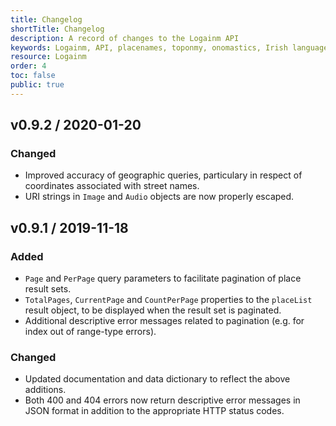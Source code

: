 ```yaml
---
title: Changelog
shortTitle: Changelog
description: A record of changes to the Logainm API
keywords: Logainm, API, placenames, toponmy, onomastics, Irish language, Fiontar & Scoil na Gaeilge, DCU
resource: Logainm
order: 4
toc: false
public: true
---
```


## **v0.9.2** / 2020-01-20

### Changed

- Improved accuracy of geographic queries, particulary in respect of coordinates associated with street names.
- URI strings in `Image` and `Audio` objects are now properly escaped.

## **v0.9.1** / 2019-11-18

### Added

- `Page` and `PerPage` query parameters to facilitate pagination of place result sets.
- `TotalPages`, `CurrentPage` and `CountPerPage` properties to the `placeList` result object, to be displayed when the result set is paginated.
- Additional descriptive error messages related to pagination (e.g. for index out of range-type errors).

### Changed

- Updated documentation and data dictionary to reflect the above additions.
- Both 400 and 404 errors now return descriptive error messages in JSON format in addition to the appropriate HTTP status codes.